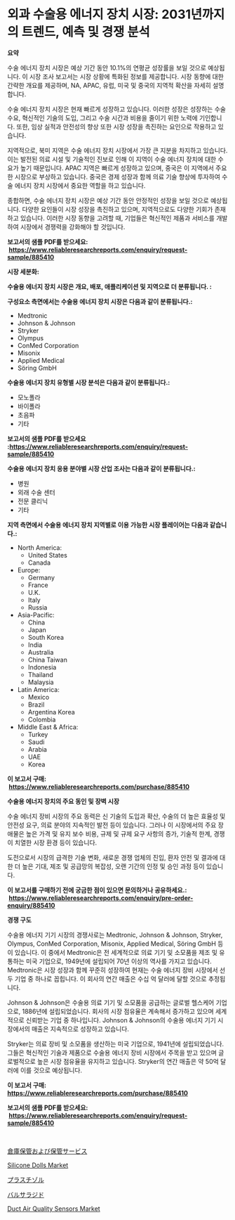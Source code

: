 <p><h1>외과 수술용 에너지 장치 시장: 2031년까지의 트렌드, 예측 및 경쟁 분석</h1></p><p><strong>요약</strong></p>
<p><p>수술 에너지 장치 시장은 예상 기간 동안 10.1%의 연평균 성장률을 보일 것으로 예상됩니다. 이 시장 조사 보고서는 시장 상황에 특화된 정보를 제공합니다. 시장 동향에 대한 간략한 개요를 제공하며, NA, APAC, 유럽, 미국 및 중국의 지역적 확산을 자세히 설명합니다.</p><p>수술 에너지 장치 시장은 현재 빠르게 성장하고 있습니다. 이러한 성장은 성장하는 수술 수요, 혁신적인 기술의 도입, 그리고 수술 시간과 비용을 줄이기 위한 노력에 기인합니다. 또한, 임상 실적과 안전성의 향상 또한 시장 성장을 촉진하는 요인으로 작용하고 있습니다.</p><p>지역적으로, 북미 지역은 수술 에너지 장치 시장에서 가장 큰 지분을 차지하고 있습니다. 이는 발전된 의료 시설 및 기술적인 진보로 인해 이 지역이 수술 에너지 장치에 대한 수요가 높기 때문입니다. APAC 지역은 빠르게 성장하고 있으며, 중국은 이 지역에서 주요한 시장으로 부상하고 있습니다. 중국은 경제 성장과 함께 의료 기술 향상에 투자하여 수술 에너지 장치 시장에서 중요한 역할을 하고 있습니다.</p><p>종합하면, 수술 에너지 장치 시장은 예상 기간 동안 안정적인 성장을 보일 것으로 예상됩니다. 다양한 요인들이 시장 성장을 촉진하고 있으며, 지역적으로도 다양한 기회가 존재하고 있습니다. 이러한 시장 동향을 고려할 때, 기업들은 혁신적인 제품과 서비스를 개발하여 시장에서 경쟁력을 강화해야 할 것입니다.</p></p>
<p><strong>보고서의 샘플 PDF를 받으세요: &nbsp;<a href="https://www.reliableresearchreports.com/enquiry/request-sample/885410">https://www.reliableresearchreports.com/enquiry/request-sample/885410</a></strong></p>
<p><strong>시장 세분화:</strong></p>
<p><strong> 수술용 에너지 장치 시장은 개요, 배포, 애플리케이션 및 지역으로 더 분류됩니다. :</strong></p>
<p><strong>구성요소 측면에서는 수술용 에너지 장치 시장은 다음과 같이 분류됩니다.:</strong></p>
<p><ul><li>Medtronic</li><li>Johnson & Johnson</li><li>Stryker</li><li>Olympus</li><li>ConMed Corporation</li><li>Misonix</li><li>Applied Medical</li><li>Söring GmbH</li></ul></p>
<p><strong> 수술용 에너지 장치 유형별 시장 분석은 다음과 같이 분류됩니다.:</strong></p>
<p><ul><li>모노폴라</li><li>바이폴라</li><li>초음파</li><li>기타</li></ul></p>
<p><strong>보고서의 샘플 PDF를 받으세요 :<a href="https://www.reliableresearchreports.com/enquiry/request-sample/885410">https://www.reliableresearchreports.com/enquiry/request-sample/885410</a></strong></p>
<p><strong> 수술용 에너지 장치 응용 분야별 시장 산업 조사는 다음과 같이 분류됩니다.:</strong></p>
<p><ul><li>병원</li><li>외래 수술 센터</li><li>전문 클리닉</li><li>기타</li></ul></p>
<p><strong>지역 측면에서 수술용 에너지 장치 지역별로 이용 가능한 시장 플레이어는 다음과 같습니다.:</strong></p>
<p><ul>
    <li>
        North America:
        <ul>
            <li>United States</li>
            <li>Canada</li>
        </ul>
    </li>
    <li>
        Europe:
        <ul>
            <li>Germany</li>
            <li>France</li>
            <li>U.K.</li>
            <li>Italy</li>
            <li>Russia</li>
        </ul>
    </li>
    <li>
        Asia-Pacific:
        <ul>
            <li>China</li>
            <li>Japan</li>
            <li>South Korea</li>
            <li>India</li>
            <li>Australia</li>
            <li>China Taiwan</li>
            <li>Indonesia</li>
            <li>Thailand</li>
            <li>Malaysia</li>
        </ul>
    </li>
    <li>
        Latin America:
        <ul>
            <li>Mexico</li>
            <li>Brazil</li>
            <li>Argentina Korea</li>
            <li>Colombia</li>
        </ul>
    </li>
    <li>
        Middle East & Africa:
        <ul>
            <li>Turkey</li>
            <li>Saudi</li>
            <li>Arabia</li>
            <li>UAE</li>
            <li>Korea</li>
        </ul>
    </li>
    </ul></p>
<p><strong>이 보고서 구매: &nbsp;<a href="https://www.reliableresearchreports.com/purchase/885410">https://www.reliableresearchreports.com/purchase/885410</a></strong></p>
<p><strong>수술용 에너지 장치의 주요 동인 및 장벽 시장</strong></p>
<p><p>수술 에너지 장비 시장의 주요 동력은 신 기술의 도입과 확산, 수술의 더 높은 효율성 및 안전성 요구, 의료 분야의 지속적인 발전 등이 있습니다. 그러나 이 시장에서의 주요 장애물은 높은 가격 및 유지 보수 비용, 규제 및 규제 요구 사항의 증가, 기술적 한계, 경쟁이 치열한 시장 환경 등이 있습니다.</p><p>도전으로서 시장의 급격한 기술 변화, 새로운 경쟁 업체의 진입, 환자 안전 및 결과에 대한 더 높은 기대, 제조 및 공급망의 복잡성, 오랜 기간의 인정 및 승인 과정 등이 있습니다.</p></p>
<p><strong>이 보고서를 구매하기 전에 궁금한 점이 있으면 문의하거나 공유하세요.: &nbsp;<a href="https://www.reliableresearchreports.com/enquiry/pre-order-enquiry/885410">https://www.reliableresearchreports.com/enquiry/pre-order-enquiry/885410</a></strong></p>
<p><strong>경쟁 구도</strong></p>
<p><p>수술용 에너지 기기 시장의 경쟁사로는 Medtronic, Johnson & Johnson, Stryker, Olympus, ConMed Corporation, Misonix, Applied Medical, Söring GmbH 등이 있습니다. 이 중에서 Medtronic은 전 세계적으로 의료 기기 및 소모품을 제조 및 유통하는 미국 기업으로, 1949년에 설립되어 70년 이상의 역사를 가지고 있습니다. Medtronic은 시장 성장과 함께 꾸준히 성장하여 현재는 수술 에너지 장비 시장에서 선두 기업 중 하나로 꼽힙니다. 이 회사의 연간 매출은 수십 억 달러에 달할 것으로 추정됩니다.</p><p>Johnson & Johnson은 수술용 의료 기기 및 소모품을 공급하는 글로벌 헬스케어 기업으로, 1886년에 설립되었습니다. 회사의 시장 점유율은 계속해서 증가하고 있으며 세계적으로 신뢰받는 기업 중 하나입니다. Johnson & Johnson의 수술용 에너지 기기 시장에서의 매출은 지속적으로 성장하고 있습니다.</p><p>Stryker는 의료 장비 및 소모품을 생산하는 미국 기업으로, 1941년에 설립되었습니다. 그들은 혁신적인 기술과 제품으로 수술용 에너지 장비 시장에서 주목을 받고 있으며 글로벌적으로 높은 시장 점유율을 유지하고 있습니다. Stryker의 연간 매출은 약 50억 달러에 이를 것으로 예상됩니다.</p></p>
<p><strong>이 보고서 구매: &nbsp; <a href="https://www.reliableresearchreports.com/purchase/885410">https://www.reliableresearchreports.com/purchase/885410</a></strong></p>
<p><strong>보고서의 샘플 PDF를 받으세요: &nbsp;<a href="https://www.reliableresearchreports.com/enquiry/request-sample/885410">https://www.reliableresearchreports.com/enquiry/request-sample/885410</a></strong><strong></strong></p>
<p>&nbsp;</p>
<p><p><a href="https://github.com/dzy793153605/Market-Research-Report-List-1/blob/main/37683845251.md">倉庫保管および保管サービス</a></p><p><a href="https://github.com/marloy8/Market-Research-Report-List-3/blob/main/silicone-dolls-market.md">Silicone Dolls Market</a></p><p><a href="https://github.com/oafhukehf4709715/Market-Research-Report-List-1/blob/main/31444895250.md">プラスチゾル</a></p><p><a href="https://medium.com/@jamiebertrgnaum3545/%E3%83%90%E3%83%AB%E3%82%B5%E3%83%A9%E3%82%B8%E3%83%89%E5%B8%82%E5%A0%B4%E3%81%AE%E6%B4%9E%E5%AF%9F-%E5%B8%82%E5%A0%B4%E5%8B%95%E5%90%91-%E6%88%90%E9%95%B7-2024%E5%B9%B4%E3%81%8B%E3%82%892031%E5%B9%B4%E3%81%BE%E3%81%A7%E3%81%AE%E4%BA%88%E6%B8%AC-e885b540ad3d">バルサラジド</a></p><p><a href="https://issuu.com/reportprime-2/docs/duct-air-quality-sensors-market-size-2030.pptx">Duct Air Quality Sensors Market</a></p></p>